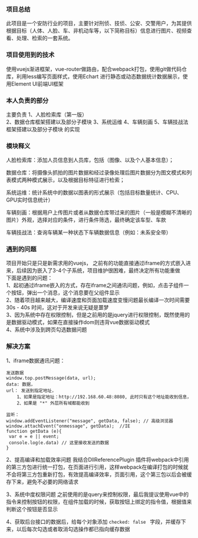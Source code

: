 ### 项目总结
此项目是一个安防行业的项目，主要针对刑侦、技侦、公安、交警用户，为其提供根据目标（人体、人脸、车、非机动车等，以下简称目标）信息进行图片、视频查看、处理、检索的一套系统。
### 项目使用到的技术
使用vuejs渐进框架，vue-router做路由，配合webpack打包，使用git做代码仓库，利用less编写页面样式，使用Echart 进行静态或动态数据统计数据展示，使用Element UI前端UI框架 

### 本人负责的部分
主要负责
1、人脸检索库（第一版）  
2、数据仓库框架搭建以及部分子模块
3、系统运维
4、车辆刻画
5、车辆技战法框架搭建以及部分子模块
的实现
### 模块释义
人脸检索库：添加人员信息到人员库，包括（图像、以及个人基本信息）；

数据仓库：将摄像头抓拍的图片数据和经过录像处理后图片数据分为图文模式和列表模式两种模式展示，以及根据目标特征进行检索；

系统运维：统计系统中的数据以图表的形式展示（包括目标数量统计、CPU、GPU实时信息统计）

车辆刻画：根据用户上传图片或者从数据仓库带过来的图片（一般是模糊不清晰的图片）外观，选择对应的条件，进行条件筛选，最终确定该车型、车款

车辆技战法：查询车辆某一种状态下车辆数据信息（例如：未系安全带）

### 遇到的问题
项目开始只是只是新需求用的vuejs， 之前有的功能直接通过iframe的方式嵌入进来，后续因为嵌入了3-4个子系统，项目维护很困难，最终决定所有功能重做  
下面是遇到的问题：  
1、起初通过iframe嵌入的方式，存在iframe之间通讯问题，例如，点击子组件一个按钮，弹出一个消息，这个消息要在父组件显示  
2、随着项目越来越大，编译速度和页面加载速度变慢问题最长编译一次时间需要30s - 40s 时间，这对于开发来说无疑是噩梦  
3、因为系统中存在权限控制，但是之前用的是jquery进行权限控制，既然使用的是数据驱动模式，如果在直接操作dom则违背vue数据驱动模式  
4、系统中涉及到跨页勾选数据问题  
### 解决方案
1、iframe数据通讯问题：
```
发送数据
window.top.postMessage(data, url);
data: 数据，
url： 发送到指定地址，
    1、如果是指定地址：http://192.168.60.48:8080, 此时只有这个地址能收到信息，
    2、如果是 "*" 外层所有域都能收到

监听：
window.addEventListener("message", getData, false); // 高级浏览器
window.attachEvent("onmessage", getData);  //IE
function getData (e){
 var e = e || event;
 console.log(e.data) // 这里接收发送的数据
}
```
2、提高编译和加载效率问题
我结合DllReferencePlugin 插件将webpack中引用的第三方包进行统一打包，在页面进行引用，这样webpack在编译打包的时候就不会将第三方包重新打包，有效提高编译效率，页面引用，这个第三包以后会被缓存下来，避免不必要的网络请求

3、系统中度权限问题
之前使用的是query来控制权限，最后我提议使用vue中的指令来控制按钮的权限，在组件加载的时候，获取按钮上绑定的指令值，根据值来判断这个按钮是否显示

4、获取后台接口的数据后，给每个对象添加 ```checked: false ``` 字段，并缓存下来，以后每次勾选或者取消勾选操作都已指向缓存数据 
